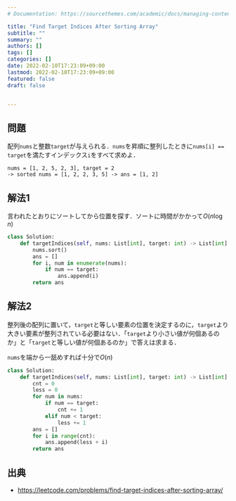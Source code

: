 ```yaml
---
# Documentation: https://sourcethemes.com/academic/docs/managing-content/

title: "Find Target Indices After Sorting Array"
subtitle: ""
summary: ""
authors: []
tags: []
categories: []
date: 2022-02-10T17:23:09+09:00
lastmod: 2022-02-10T17:23:09+09:00
featured: false
draft: false


---
```


## 問題

配列`nums`と整数`target`が与えられる．`nums`を昇順に整列したときに`nums[i] == target`を満たすインデックス`i`をすべて求めよ．

```
nums = [1, 2, 5, 2, 3], target = 2
-> sorted nums = [1, 2, 2, 3, 5] -> ans = [1, 2]
```

## 解法1

言われたとおりにソートしてから位置を探す．ソートに時間がかかって$O(n \log n)$

```python
class Solution:
    def targetIndices(self, nums: List[int], target: int) -> List[int]:
        nums.sort()
        ans = []
        for i, num in enumerate(nums):
            if num == target:
                ans.append(i)
        return ans
```

## 解法2

整列後の配列に置いて，`target`と等しい要素の位置を決定するのに，`target`より大きい要素が整列されている必要はない．「`target`より小さい値が何個あるのか」と「`target`と等しい値が何個あるのか」で答えは求まる．

`nums`を端から一舐めすれば十分で$O(n)$

```python
class Solution:
    def targetIndices(self, nums: List[int], target: int) -> List[int]:
        cnt = 0
        less = 0
        for num in nums:
            if num == target:
                cnt += 1
            elif num < target:
                less += 1
        ans = []
        for i in range(cnt):
            ans.append(less + i)
        return ans
```

## 出典

- https://leetcode.com/problems/find-target-indices-after-sorting-array/